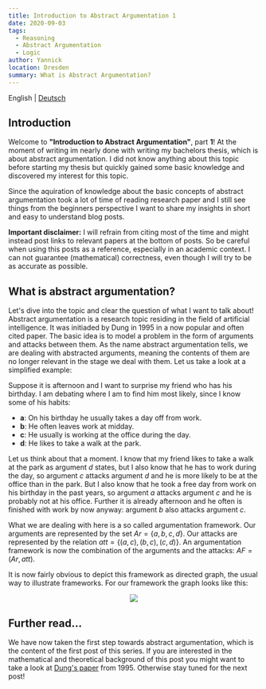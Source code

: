 ```yaml
---
title: Introduction to Abstract Argumentation 1
date: 2020-09-03
tags: 
  - Reasoning
  - Abstract Argumentation
  - Logic
author: Yannick
location: Dresden
summary: What is Abstract Argumentation?
---
```


English | [Deutsch](/2020/09/03/itaa1/)

## Introduction

Welcome to **"Introduction to Abstract Argumentation"**, part **1**!
At the moment of writing im nearly done with writing my bachelors thesis, which is about abstract argumentation. I did not know anything about this topic before starting my thesis but quickly gained some basic knowledge and discovered my interest for this topic.

Since the aquiration of knowledge about the basic concepts of abstract argumentation took a lot of time of reading research paper and I still see things from the beginners perspective I want to share my insights in short and easy to understand blog posts.

**Important disclaimer:** I will refrain from citing most of the time and might instead post links to relevant papers at the bottom of posts. So be careful when using this posts as a reference, especially in an academic context. I can not guarantee (mathematical) correctness, even though I will try to be as accurate as possible.

## What is abstract argumentation?
Let's dive into the topic and clear the question of what I want to talk about! Abstract argumentation is a research topic residing in the field of artificial intelligence. It was initiaded by Dung in 1995 in a now popular and often cited paper. The basic idea is to model a problem in the form of arguments and attacks between them. As the name abstract argumentation tells, we are dealing with abstracted arguments, meaning the contents of them are no longer relevant in the stage we deal with them. Let us take a look at a simplified example:

Suppose it is afternoon and I want to surprise my friend who has his birthday. I am debating where I am to find him most likely, since I know some of his habits:

- **a**: On his birthday he usually takes a day off from work.
- **b**: He often leaves work at midday.
- **c**: He usually is working at the office during the day.
- **d**: He likes to take a walk at the park.

Let us think about that a moment. I know that my friend likes to take a walk at the park as argument $d$ states, but I also know that he has to work during the day, so argument $c$ attacks argument $d$ and he is more likely to be at the office than in the park. But I also know that he took a free day from work on his birthday in the past years, so argument $a$ attacks argument $c$ and he is probably not at his office. Further it is already afternoon and he often is finished with work by now anyway: argument $b$ also attacks argument $c$.

What we are dealing with here is a so called argumentation framework. Our arguments are represented by the set $Ar = \lbrace a, b, c, d\rbrace$. Our attacks are represented by the relation $att = \lbrace(a,c), (b,c), (c,d)\rbrace$. An argumentation framework is now the combination of the arguments and the attacks: $AF = (Ar, att)$.

It is now fairly obvious to depict this framework as directed graph, the usual way to illustrate frameworks. For our framework the graph looks like this:

<div style="text-align:center"><img src="../assets/itaat-1.png" /></div>

## Further read...
We have now taken the first step towards abstract argumentation, which is the content of the first post of this series.
If you are interested in the mathematical and theoretical background of this post you might want to take a look at [Dung's paper](https://www.sciencedirect.com/science/article/pii/000437029400041X) from 1995. Otherwise stay tuned for the next post!
